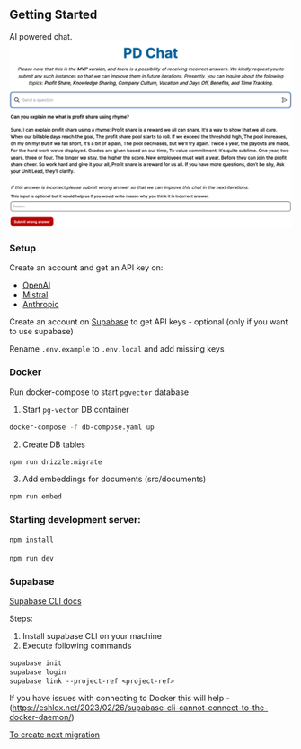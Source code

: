 ## Getting Started

AI powered chat.
![img.png](img.png)

### Setup

Create an account and get an API key on:
 - [OpenAI](https://openai.com)
 - [Mistral](https://console.mistral.ai)
 - [Anthropic](https://console.anthropic.com)

Create an account on [Supabase](https://supabase.com) to get API keys - optional (only if you want to use supabase)

Rename `.env.example` to `.env.local` and add missing keys

### Docker

Run docker-compose to start `pgvector` database

1. Start `pg-vector` DB container
```bash
docker-compose -f db-compose.yaml up
```

2. Create DB tables 
```bash
npm run drizzle:migrate
```

3. Add embeddings for documents (src/documents)
```bash
npm run embed
```

### Starting development server:

```bash
npm install

npm run dev
```

### Supabase

[Supabase CLI docs](https://supabase.com/docs/reference/cli/global-flags)

Steps:

1. Install supabase CLI on your machine
2. Execute following commands

```shell
supabase init
supabase login
supabase link --project-ref <project-ref>
```

If you have issues with connecting to Docker this will help - (https://eshlox.net/2023/02/26/supabase-cli-cannot-connect-to-the-docker-daemon/)

[To create next migration](https://supabase.com/docs/reference/cli/supabase-migration-new)